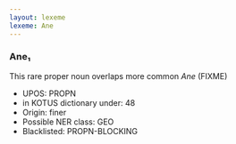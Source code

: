 ```yaml
---
layout: lexeme
lexeme: Ane
---
```


###  Ane₁

This rare proper noun overlaps more common *Ane* (FIXME)
* UPOS:  PROPN
* in KOTUS dictionary under:  48
* Origin:  finer
* Possible NER class:  GEO
* Blacklisted:  PROPN-BLOCKING

